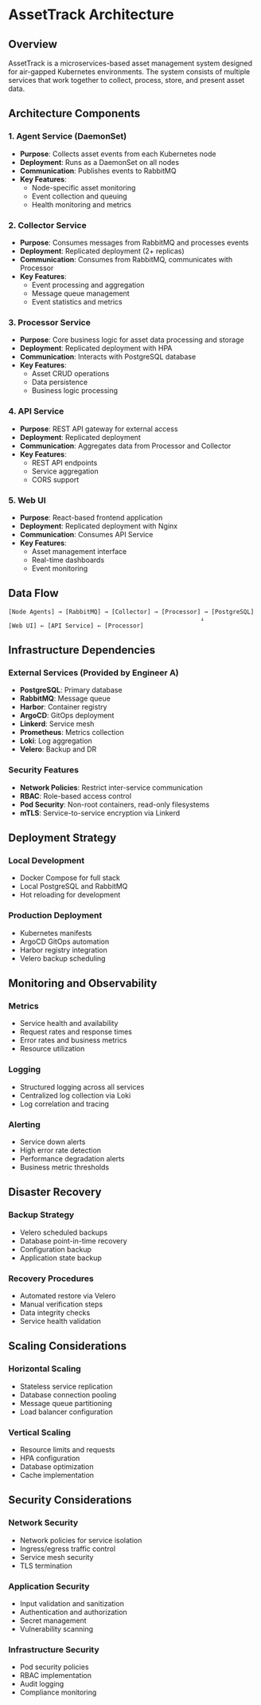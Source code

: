 # AssetTrack Architecture

## Overview

AssetTrack is a microservices-based asset management system designed for air-gapped Kubernetes environments. The system consists of multiple services that work together to collect, process, store, and present asset data.

## Architecture Components

### 1. Agent Service (DaemonSet)
- **Purpose**: Collects asset events from each Kubernetes node
- **Deployment**: Runs as a DaemonSet on all nodes
- **Communication**: Publishes events to RabbitMQ
- **Key Features**:
  - Node-specific asset monitoring
  - Event collection and queuing
  - Health monitoring and metrics

### 2. Collector Service
- **Purpose**: Consumes messages from RabbitMQ and processes events
- **Deployment**: Replicated deployment (2+ replicas)
- **Communication**: Consumes from RabbitMQ, communicates with Processor
- **Key Features**:
  - Event processing and aggregation
  - Message queue management
  - Event statistics and metrics

### 3. Processor Service
- **Purpose**: Core business logic for asset data processing and storage
- **Deployment**: Replicated deployment with HPA
- **Communication**: Interacts with PostgreSQL database
- **Key Features**:
  - Asset CRUD operations
  - Data persistence
  - Business logic processing

### 4. API Service
- **Purpose**: REST API gateway for external access
- **Deployment**: Replicated deployment
- **Communication**: Aggregates data from Processor and Collector
- **Key Features**:
  - REST API endpoints
  - Service aggregation
  - CORS support

### 5. Web UI
- **Purpose**: React-based frontend application
- **Deployment**: Replicated deployment with Nginx
- **Communication**: Consumes API Service
- **Key Features**:
  - Asset management interface
  - Real-time dashboards
  - Event monitoring

## Data Flow

```
[Node Agents] → [RabbitMQ] → [Collector] → [Processor] → [PostgreSQL]
                                                      ↓
[Web UI] ← [API Service] ← [Processor]
```

## Infrastructure Dependencies

### External Services (Provided by Engineer A)
- **PostgreSQL**: Primary database
- **RabbitMQ**: Message queue
- **Harbor**: Container registry
- **ArgoCD**: GitOps deployment
- **Linkerd**: Service mesh
- **Prometheus**: Metrics collection
- **Loki**: Log aggregation
- **Velero**: Backup and DR

### Security Features
- **Network Policies**: Restrict inter-service communication
- **RBAC**: Role-based access control
- **Pod Security**: Non-root containers, read-only filesystems
- **mTLS**: Service-to-service encryption via Linkerd

## Deployment Strategy

### Local Development
- Docker Compose for full stack
- Local PostgreSQL and RabbitMQ
- Hot reloading for development

### Production Deployment
- Kubernetes manifests
- ArgoCD GitOps automation
- Harbor registry integration
- Velero backup scheduling

## Monitoring and Observability

### Metrics
- Service health and availability
- Request rates and response times
- Error rates and business metrics
- Resource utilization

### Logging
- Structured logging across all services
- Centralized log collection via Loki
- Log correlation and tracing

### Alerting
- Service down alerts
- High error rate detection
- Performance degradation alerts
- Business metric thresholds

## Disaster Recovery

### Backup Strategy
- Velero scheduled backups
- Database point-in-time recovery
- Configuration backup
- Application state backup

### Recovery Procedures
- Automated restore via Velero
- Manual verification steps
- Data integrity checks
- Service health validation

## Scaling Considerations

### Horizontal Scaling
- Stateless service replication
- Database connection pooling
- Message queue partitioning
- Load balancer configuration

### Vertical Scaling
- Resource limits and requests
- HPA configuration
- Database optimization
- Cache implementation

## Security Considerations

### Network Security
- Network policies for service isolation
- Ingress/egress traffic control
- Service mesh security
- TLS termination

### Application Security
- Input validation and sanitization
- Authentication and authorization
- Secret management
- Vulnerability scanning

### Infrastructure Security
- Pod security policies
- RBAC implementation
- Audit logging
- Compliance monitoring

